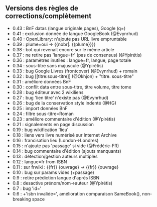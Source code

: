 ## Versions des règles de corrections/complètement ##

* 0.43 : BnF datas (langue originale,pages), Google (q=)
* 0.41 : exclusion donnée de langue GoogleBook (@Evynrhud)
* 0.40 : OpenLibrary: n'ajoute pas URL livre empruntable
* 0.39 : plume=oui -> {{nobr|. {{plume}}}}
* 0.38 : bot qui revenait encore sur le même article
* 0.37 : ne retire pas 'langue=fr' (pas de consensus) (@Ypirétis)
* 0.36 : paramètres inutiles : langue=fr, langue, page totale
* 0.34 : sous-titre sans majuscule (@Ypirétis)
* 0.33 : bug Google Livres (frontcover) (@Evynrhud) + romain
* 0.32 : bug <nowiki>[[titre:sous-titre]]</nowiki> (@Okhjon) + "titre. sous-titre"
* 0.31 : améliore données BnF
* 0.30 : conflit data entre sous-titre, titre volume, titre tome
* 0.28 : bug éditeur avec 2 wikiliens
* 0.27 : bug 'lien titre' n'existe pas (@Evynrhud)
* 0.26 : bug de la conservation style indenté (@HG)
* 0.25 : import données BnF
* 0.24 : filtre sous-titre=Roman
* 0.23 : améliore commentaire d'édition (@Ypirétis)
* 0.21 : signalements en page discussion
* 0.19 : bug wikification 'lieu'
* 0.18 : liens vers livre numérisé sur Internet Archive 
* 0.16 : francisation lieu (London->Londres)
* 0.15 : n'ajoute pas 'passage' si vide (@Frédéric-FR)
* 0.14 : bug commentaire d'édition (ajouts manquants)
* 0.13 : détection/gestion auteurs multiples
* 0.12 : langue=fr from ISBN
* 0.11 : sur frwiki : {{fr}} {ouvrage} -> {{fr}} {ouvrage}
* 0.10 : bug sur params vides (+passage)
* 0.9 : retire prédiction langue d'après ISBN
* 0.8 : desactive prénom/nom->auteur (@Ypirétis)
* 0.7 : bug 'id='
* 0.6 : +'isbn invalide=', amélioration comparaison SameBook(), non-breaking space
